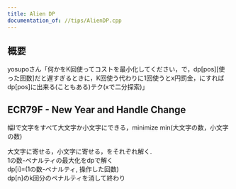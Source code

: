 ```yaml
---
title: Alien DP
documentation_of: //tips/AlienDP.cpp
---
```


## 概要  
yosupoさん「何かをK回使ってコストを最小化してください，で，dp[pos][使った回数]だと遅すぎるときに，K回使う代わりに1回使うとx円罰金，にすればdp[pos]に出来る(こともある)テク(xで二分探索)」  

## ECR79F - New Year and Handle Change  
幅lで文字をすべて大文字か小文字にできる，minimize min(大文字の数，小文字の数)  

大文字に寄せる，小文字に寄せる，をそれぞれ解く.  
1の数-ペナルティの最大化をdpで解く  
dp[i]=(1の数-ペナルティ, 操作した回数)  
dp[n]のk回分のペナルティを消して終わり  
